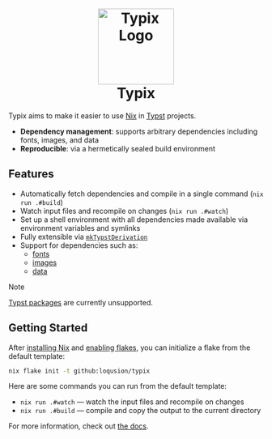 <h1 align="center">
  <img
    src="https://raw.githubusercontent.com/loqusion/typix/main/.github/assets/logo_1544x1544.png"
    alt="Typix Logo"
    width="150"
  /><br />
  Typix
</h1>

Typix aims to make it easier to use [Nix](https://nixos.org/) in
[Typst](https://github.com/typst/typst) projects.

- **Dependency management**: supports arbitrary dependencies including fonts,
  images, and data
- **Reproducible**: via a hermetically sealed build environment

## Features

- Automatically fetch dependencies and compile in a single command (`nix run
.#build`)
- Watch input files and recompile on changes (`nix run .#watch`)
- Set up a shell environment with all dependencies made available via
  environment variables and symlinks
- Fully extensible via
  [`mkTypstDerivation`](https://loqusion.github.io/typix/api/derivations/mk-typst-derivation.html)
- Support for dependencies such as:
  - [fonts](https://typst.app/docs/reference/text/text/#parameters-font)
  - [images](https://typst.app/docs/reference/visualize/image/)
  - [data](https://typst.app/docs/reference/data-loading/)

> [!NOTE]
>
> [Typst packages](https://typst.app/docs/packages/) are currently unsupported.

## Getting Started

After [installing Nix](https://nixos.org/download#download-nix) and [enabling
flakes](https://nixos.wiki/wiki/Flakes#Enable_flakes_permanently_in_NixOS), you
can initialize a flake from the default template:

```bash
nix flake init -t github:loqusion/typix
```

Here are some commands you can run from the default template:

- `nix run .#watch` — watch the input files and recompile on changes
- `nix run .#build` — compile and copy the output to the current directory

For more information, check out [the docs](https://loqusion.github.io/typix/).
